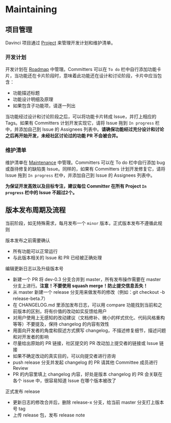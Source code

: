 # Maintaining

## 项目管理

Davinci 项目通过 [Project](https://github.com/edp963/davinci/projects) 来管理开发计划和维护清单。

### 开发计划

开发计划在 [Roadmap](https://github.com/edp963/davinci/projects/4) 中管理。Committers 可以在 `To do` 栏中自行添加功能卡片，当功能还在卡片阶段时，意味着此功能还在设计和讨论阶段，卡片中应当包含：
- 功能描述标题
- 功能设计明细及原理
- 如果包含子功能项，请逐一列出

当功能经过设计和讨论阶段之后，可以将功能卡片转成 Issue，并打上相应的 Tags。如果有 Committers 计划开发实现它，请将 Issue 拖到 `In progress` 栏中，并添加自己到 Issue 的 Assignees 列表中。**请确保功能经过充分设计和讨论之后再开始开发，未经社区讨论过的功能 PR 不会被合并。**

### 维护清单

维护清单在 [Maintenance](https://github.com/edp963/davinci/projects/5) 中管理。Committers 可以在 To do 栏中自行添加 bug 或亟待修复的缺陷类 Issue。同样的，如果有 Committers 计划开发修复它，请将 Issue 拖到 `In progress` 栏中，并添加自己到 Issue 的 Assignees 列表中。

**为保证开发高效以及目标专注，建议每位 Committer 在所有 Project `In progress` 栏中的 Issue 不超过2个。**

## 版本发布周期及流程

当前阶段，如无特殊需求，每月发布一个 `minor` 版本，正式版本发布不遵循此规则

版本发布之前需要确认
- 所有功能可以正常运行
- 与此版本相关的 Issue 和 PR 已经被正确处理

编辑更新日志以及升级版本号
- 新建一个 PR 将 dev-0.3 分支合并到 master，所有发布操作需要在 master 分支上进行。**注意！不要使用 squash merge！防止提交信息丢失！**
- 从 master 新建一个 release 分支用来做发布的修改（例如：git checkout -b release-beta.7）
- 在 CHANGELOG.md 里添加发布日志，可以用 compare 功能找到当前和之前版本的区别，将有价值的改动如实反馈给用户
- 对用户使用上无感知的改动建议（文档修补、微小的样式优化、代码风格重构等等）不要提及，保持 changelog 的内容有效性
- 用面向开发者的角度和叙述方式撰写 changelog，不描述修复细节，描述问题和对开发者的影响
- 尽量给出原始的 PR 链接，社区提交的 PR 改动加上提交者的链接或 Issue 链接
- 如果不确定改动的真实目的，可以向提交者进行咨询
- push release 分支并发起 changelog 的 PR 请其他 Committee 成员进行 Review
- PR 的内容里填上 changelog 内容，好处是版本 changelog 的 PR 会关联在各个 issue 中，很容易知道 Issue 在哪个版本被改了

正式发布 release
- 更新日志的修改合并后，删除 release-x 分支，给当前 master 分支打上版本号 tag
- 上传 release 包，发布 release note